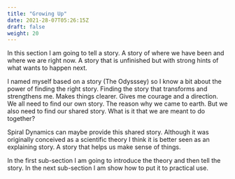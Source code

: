 ```yaml
---
title: "Growing Up"
date: 2021-28-07T05:26:15Z
draft: false
weight: 20
---
```


In this section I am going to tell a story. A story of where we have been and where we are right now. A story that is unfinished but with strong hints of what wants to happen next.

I named myself based on a story (The Odysssey) so I know a bit about the power of finding the right story. Finding the story that transforms and strengthens me. Makes things clearer. Gives me courage and a direction. We all need to find our own story. The reason why we came to earth. But we also need to find our shared story. What is it that we are meant to do together?

Spiral Dynamics can maybe provide this shared story. Although it was originally conceived as a scientific theory I think it is better seen as an explaining story. A story that helps us make sense of things.

In the first sub-section I am going to introduce the theory and then tell the story. In the next sub-section I am show how to put it to practical use.
